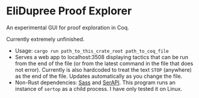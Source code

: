 # EliDupree Proof Explorer

An experimental GUI for proof exploration in Coq.

Currently extremely unfinished.

- Usage: `cargo run path_to_this_crate_root path_to_coq_file`
- Serves a web app to localhost:3508 displaying tactics that can be run from the end of the file (or from the latest command in the file that does not error). Currently is also hardcoded to treat the text `STOP` (anywhere) as the end of the file. Updates automatically as you change the file.
- Non-Rust dependencies: [Sass](https://sass-lang.com/) and [SerAPI](https://github.com/ejgallego/coq-serapi/). This program runs an instance of `sertop` as a child process. I have only tested it on Linux.
